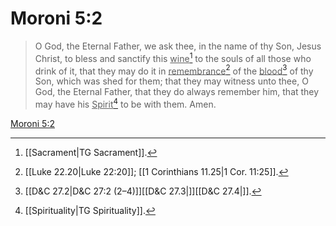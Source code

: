 # Moroni 5:2

> O God, the Eternal Father, we ask thee, in the name of thy Son, Jesus Christ, to bless and sanctify this <u>wine</u>[^a] to the souls of all those who drink of it, that they may do it in <u>remembrance</u>[^b] of the <u>blood</u>[^c] of thy Son, which was shed for them; that they may witness unto thee, O God, the Eternal Father, that they do always remember him, that they may have his <u>Spirit</u>[^d] to be with them. Amen.

[Moroni 5:2](https://www.churchofjesuschrist.org/study/scriptures/bofm/moro/5?lang=eng&id=p2#p2)


[^a]: [[Sacrament|TG Sacrament]].  
[^b]: [[Luke 22.20|Luke 22:20]]; [[1 Corinthians 11.25|1 Cor. 11:25]].  
[^c]: [[D&C 27.2|D&C 27:2 (2–4)]][[D&C 27.3|]][[D&C 27.4|]].  
[^d]: [[Spirituality|TG Spirituality]].  
